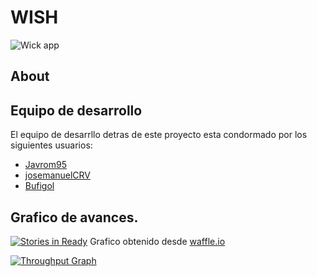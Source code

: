 
# WISH
![Wick app](https://farm2.staticflickr.com/1638/24748868795_856a618b16_m.jpg)
## About

## Equipo de desarrollo
El equipo de desarrllo detras de este proyecto esta condormado por los siguientes usuarios:
* [Javrom95](https://github.com/Javrom95)
* [josemanuelCRV](https://github.com/josemanuelCRV)
* [Bufigol](https://github.com/Bufigol)

## Grafico de avances.
[![Stories in Ready](https://badge.waffle.io/Bufigol/YeepApp.png?label=ready&title=Ready)](https://waffle.io/Bufigol/YeepApp)
Grafico obtenido desde [waffle.io](https://waffle.io/)

[![Throughput Graph](https://graphs.waffle.io/Bufigol/YeepApp/throughput.svg)](https://waffle.io/Bufigol/YeepApp/metrics)
